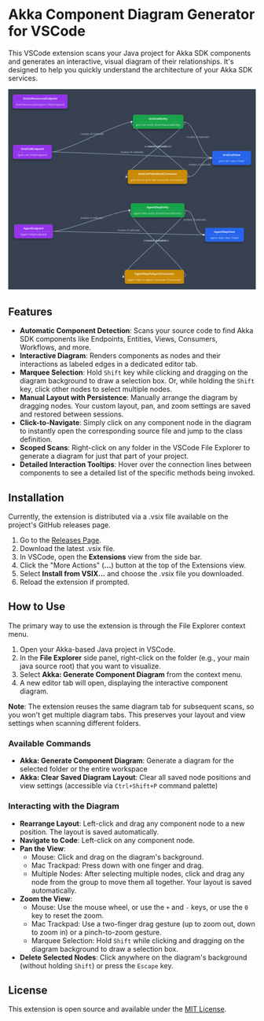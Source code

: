 # **Akka Component Diagram Generator for VSCode**

This VSCode extension scans your Java project for Akka SDK components and generates an interactive, visual diagram of their relationships. It's designed to help you quickly understand the architecture of your Akka SDK services.

![diagram](example-component-diagram.png)

## **Features**

* **Automatic Component Detection**: Scans your source code to find Akka SDK components like Endpoints, Entities, Views, Consumers, Workflows, and more.
* **Interactive Diagram**: Renders components as nodes and their interactions as labeled edges in a dedicated editor tab.
* **Marquee Selection**: Hold `Shift` key while clicking and dragging on the diagram background to draw a selection box. Or, while holding the `Shift` key, click other nodes to select multiple nodes.
* **Manual Layout with Persistence**: Manually arrange the diagram by dragging nodes. Your custom layout, pan, and zoom settings are saved and restored between sessions.
* **Click-to-Navigate**: Simply click on any component node in the diagram to instantly open the corresponding source file and jump to the class definition.
* **Scoped Scans**: Right-click on any folder in the VSCode File Explorer to generate a diagram for just that part of your project.
* **Detailed Interaction Tooltips**: Hover over the connection lines between components to see a detailed list of the specific methods being invoked.

## **Installation**

Currently, the extension is distributed via a .vsix file available on the project's GitHub releases page.

1. Go to the [Releases Page](https://github.com/mckeeh3/akka-component-diagram-vscode-extension/releases).
2. Download the latest .vsix file.
3. In VSCode, open the **Extensions** view from the side bar.
4. Click the "More Actions" (**...**) button at the top of the Extensions view.
5. Select **Install from VSIX...** and choose the .vsix file you downloaded.
6. Reload the extension if prompted.

## **How to Use**

The primary way to use the extension is through the File Explorer context menu.

1. Open your Akka-based Java project in VSCode.
2. In the **File Explorer** side panel, right-click on the folder (e.g., your main java source root) that you want to visualize.
3. Select **Akka: Generate Component Diagram** from the context menu.
4. A new editor tab will open, displaying the interactive component diagram.

**Note**: The extension reuses the same diagram tab for subsequent scans, so you won't get multiple diagram tabs. This preserves your layout and view settings when scanning different folders.

### **Available Commands**

* **Akka: Generate Component Diagram**: Generate a diagram for the selected folder or the entire workspace
* **Akka: Clear Saved Diagram Layout**: Clear all saved node positions and view settings (accessible via `Ctrl+Shift+P` command palette)

### **Interacting with the Diagram**

* **Rearrange Layout**: Left-click and drag any component node to a new position. The layout is saved automatically.
* **Navigate to Code**: Left-click on any component node.
* **Pan the View**:
  * Mouse: Click and drag on the diagram's background.
  * Mac Trackpad: Press down with one finger and drag.
  * Multiple Nodes: After selecting multiple nodes, click and drag any node from the group to move them all together. Your layout is saved automatically.
* **Zoom the View**:
  * Mouse: Use the mouse wheel, or use the `+` and `-` keys, or use the `0` key to reset the zoom.
  * Mac Trackpad: Use a two-finger drag gesture (up to zoom out, down to zoom in) or a pinch-to-zoom gesture.
  * Marquee Selection: Hold `Shift` while clicking and dragging on the diagram background to draw a selection box.
* **Delete Selected Nodes**: Click anywhere on the diagram's background (without holding `Shift`) or press the `Escape` key.

## **License**

This extension is open source and available under the [MIT License](http://docs.google.com/LICENSE.md).
